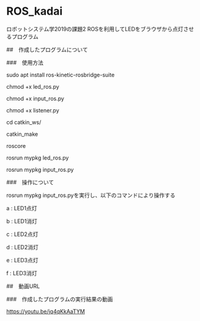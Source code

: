 # ROS_kadai

ロボットシステム学2019の課題2 ROSを利用してLEDをブラウザから点灯させるプログラム

##　作成したプログラムについて

###　使用方法　

sudo apt install ros-kinetic-rosbridge-suite

chmod +x led_ros.py

chmod +x input_ros.py

chmod +x listener.py

cd catkin_ws/

catkin_make

roscore

rosrun mypkg led_ros.py

rosrun mypkg input_ros.py

###　操作について

rosrun mypkg input_ros.pyを実行し、以下のコマンドにより操作する

a : LED1点灯

b : LED1消灯

c : LED2点灯

d : LED2消灯

e : LED3点灯

f : LED3消灯

##　動画URL

###　作成したプログラムの実行結果の動画

https://youtu.be/jq4qKkAaTYM

